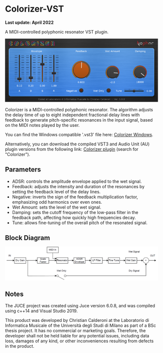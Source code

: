 # Colorizer-VST

**Last update: April 2022**

A MIDI-controlled polyphonic resonator VST plugin.

<p align="center">
  <img src="Images/Colorizer.png" alt="ColorizerGUI">
</p>

Colorizer is a MIDI-controlled polyphonic resonator. The algorithm adjusts the delay time of up to eight independent fractional delay lines with feedback to generate pitch-specific resonances in the input signal, based on the MIDI notes played by the user.

You can find the Windows compatible '.vst3' file here: [Colorizer Windows](Builds/Windows/x64).

Alternatively, you can download the compiled VST3 and Audio Unit (AU) plugin versions from the following link: [Colorizer plugin](https://audioplugins.lim.di.unimi.it/index.php?p=2) (search for "Colorizer").

## Parameters

- ADSR: controls the amplitude envelope applied to the wet signal.
- Feedback: adjusts the intensity and duration of the resonances by setting the feedback level of the delay lines.
- Negative: inverts the sign of the feedback multiplication factor, emphasizing odd harmonics over even ones.
- Wet Amount: sets the level of the wet signal.
- Damping: sets the cutoff frequency of the low-pass filter in the feedback path, affecting how quickly high frequencies decay.
- Tune: allows fine-tuning of the overall pitch of the resonated signal.

## Block Diagram

<p align="center">
  <img src="Images/SignalPath.png" alt="SignalPath">
</p>

## Notes

The JUCE project was created using Juce version 6.0.8, and was compiled using c++14 and Visual Studio 2019.

This product was developed by Christian Calderoni at the Laboratorio di Informatica Musicale of the Università degli Studi di Milano as part of a BSc thesis project. It has no commercial or marketing goals. Therefore, the developer shall not be held liable for any potential issues, including data loss, damages of any kind, or other inconveniences resulting from defects in the product.

